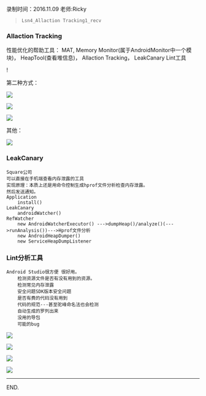 录制时间：2016.11.09
老师:Ricky

> `Lsn4_Allaction Tracking1_recv`

### Allaction Tracking


性能优化的帮助工具：
	MAT,
	Memory Monitor(属于AndroidMonitor中一个模块)，
	HeapTool(查看堆信息)，
	Allaction Tracking，
	LeakCanary
	Lint工具

!

[](http://1)


第二种方式：

![](http://2)

![](http://3)

![](http://4)

其他：

![](http://5)




### LeakCanary

	Square公司
	可以直接在手机端查看内存泄露的工具
	实现原理：本质上还是用命令控制生成hprof文件分析检查内存泄露。
	然后发送通知。
	Application
		install()
	LeakCanary
		androidWatcher()
	RefWatcher
		new AndroidWatcherExecutor() --->dumpHeap()/analyze()(--->runAnalysis())--->Hprof文件分析
		new AndroidHeapDumper()
		new ServiceHeapDumpListener


### Lint分析工具


	Android Studio很方便 很好用。
		检测资源文件是否有没有用到的资源。
		检测常见内存泄露
		安全问题SDK版本安全问题
		是否有费的代码没有用到
		代码的规范---甚至驼峰命名法也会检测
		自动生成的罗列出来
		没用的导包
		可能的bug

![](http://6)

![](http://7)


![](http://8)

![](http://9)


---


END.